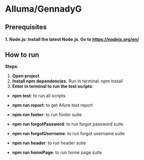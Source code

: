 # Alluma/GennadyG
## Prerequisites
#### 1. Node.js: Install the latest Node.js. Go to https://nodejs.org/en/
## How to run
**Steps**:
1. **Open project**
2. **Install npm dependencies.** Run in terminal: npm install
3. **Enter in terminal to run the test scripts**:
   
- **npm test**: to run all scripts

- **npm run report**: to get Allure test report

- **npm run footer**: to run footer suite

- **npm run forgotPassword**: to run forgot password suite

- **npm run forgotUsername**: to run forgot username suite

- **npm run header**: to run header suite

- **npm run homePage**: to run home page suite